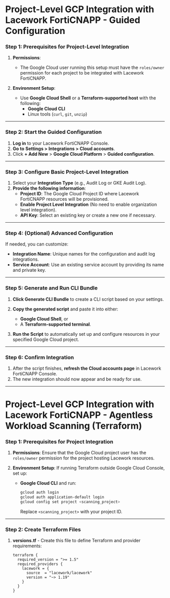 # Project-Level GCP Integration with Lacework FortiCNAPP - Guided Configuration

### Step 1: Prerequisites for Project-Level Integration

1. **Permissions**:
   - The Google Cloud user running this setup must have the `roles/owner` permission for each project to be integrated with Lacework FortiCNAPP.

2. **Environment Setup**:
   - Use **Google Cloud Shell** or a **Terraform-supported host** with the following:
     - **Google Cloud CLI**
     - Linux tools (`curl`, `git`, `unzip`)

---

### Step 2: Start the Guided Configuration

1. **Log in** to your Lacework FortiCNAPP Console.
2. **Go to** **Settings > Integrations > Cloud accounts**.
3. Click **+ Add New** > **Google Cloud Platform** > **Guided configuration**.

---

### Step 3: Configure Basic Project-Level Integration

1. Select your **Integration Type** (e.g., Audit Log or GKE Audit Log).
2. **Provide the following information**:
   - **Project ID**: The Google Cloud Project ID where Lacework FortiCNAPP resources will be provisioned.
   - **Enable Project Level Integration** (No need to enable organization level integration).
   - **API Key**: Select an existing key or create a new one if necessary.

---

### Step 4: (Optional) Advanced Configuration

If needed, you can customize:
   - **Integration Name**: Unique names for the configuration and audit log integrations.
   - **Service Account**: Use an existing service account by providing its name and private key.

---

### Step 5: Generate and Run CLI Bundle

1. **Click Generate CLI Bundle** to create a CLI script based on your settings.
2. **Copy the generated script** and paste it into either:
   - **Google Cloud Shell**, or
   - A **Terraform-supported terminal**.

3. **Run the Script** to automatically set up and configure resources in your specified Google Cloud project.

---

### Step 6: Confirm Integration

1. After the script finishes, **refresh the Cloud accounts page** in Lacework FortiCNAPP Console.
2. The new integration should now appear and be ready for use.

---

# Project-Level GCP Integration with Lacework FortiCNAPP - Agentless Workload Scanning (Terraform)

### Step 1: Prerequisites for Project Integration

1. **Permissions**: Ensure that the Google Cloud project user has the `roles/owner` permission for the project hosting Lacework resources.

2. **Environment Setup**: If running Terraform outside Google Cloud Console, set up:
   - **Google Cloud CLI** and run:
     ```bash
     gcloud auth login
     gcloud auth application-default login
     gcloud config set project <scanning_project>
     ```
     Replace `<scanning_project>` with your project ID.

---

### Step 2: Create Terraform Files

1. **versions.tf** - Create this file to define Terraform and provider requirements:
   ```hcl
   terraform {
     required_version = ">= 1.5"
     required_providers {
       lacework = {
         source  = "lacework/lacework"
         version = "~> 1.19"
       }
     }
   }
